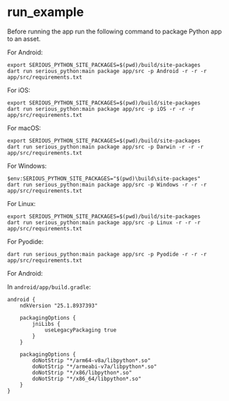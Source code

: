 # run_example

Before running the app run the following command to package Python app to an asset.

For Android:

```
export SERIOUS_PYTHON_SITE_PACKAGES=$(pwd)/build/site-packages
dart run serious_python:main package app/src -p Android -r -r -r app/src/requirements.txt
```

For iOS:

```
export SERIOUS_PYTHON_SITE_PACKAGES=$(pwd)/build/site-packages
dart run serious_python:main package app/src -p iOS -r -r -r app/src/requirements.txt
```

For macOS:

```
export SERIOUS_PYTHON_SITE_PACKAGES=$(pwd)/build/site-packages
dart run serious_python:main package app/src -p Darwin -r -r -r app/src/requirements.txt
```

For Windows:

```
$env:SERIOUS_PYTHON_SITE_PACKAGES="$(pwd)\build\site-packages"
dart run serious_python:main package app/src -p Windows -r -r -r app/src/requirements.txt
```

For Linux:

```
export SERIOUS_PYTHON_SITE_PACKAGES=$(pwd)/build/site-packages
dart run serious_python:main package app/src -p Linux -r -r -r app/src/requirements.txt
```

For Pyodide:

```
dart run serious_python:main package app/src -p Pyodide -r -r -r app/src/requirements.txt
```

For Android:

In `android/app/build.gradle`:

```
android {
    ndkVersion "25.1.8937393"

    packagingOptions {
        jniLibs {
            useLegacyPackaging true
        }
    }

    packagingOptions {
        doNotStrip "*/arm64-v8a/libpython*.so"
        doNotStrip "*/armeabi-v7a/libpython*.so"
        doNotStrip "*/x86/libpython*.so"
        doNotStrip "*/x86_64/libpython*.so"
    }
}
```